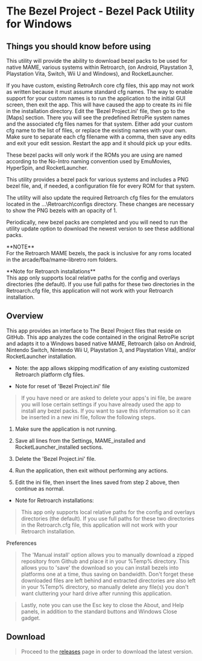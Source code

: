 The Bezel Project - Bezel Pack Utility for Windows
==================================================

Things you should know before using
-----------------------------------

This utility will provide the ability to download bezel packs to be used for
native MAME, various systems within Retroarch, (on Android, Playstation 3, Playstation Vita,
Switch, Wii U and Windows), and RocketLauncher.

If you have custom, existing RetroArch core cfg files, this app may not work as
written because it must assume standard cfg names. The way to enable support for
your custom names is to run the application to the initial GUI screen, then exit
the app. This will have caused the app to create its ini file in the
installation directory. Edit the 'Bezel Project.ini' file, then go to the [Maps]
section. There you will see the predefined RetroPie system names and the
associated cfg files names for that system. Either add your custom cfg name to
the list of files, or replace the existing names with your own. Make sure to
separate each cfg filename with a comma, then save any edits and exit your edit
session. Restart the app and it should pick up your edits.

These bezel packs will only work if the ROMs you are using are named according
to the No-Intro naming convention used by EmuMovies, HyperSpin, and
RocketLauncher.

This utility provides a bezel pack for various systems and includes a PNG bezel
file, and, if needed, a configuration file for every ROM for that system.

The utility will also update the required Retroarch cfg files for the emulators
located in the ...\\Retroarch\\configs directory. These changes are necessary to
show the PNG bezels with an opacity of 1.

Periodically, new bezel packs are completed and you will need to run the utility
update option to download the newest version to see these additional packs.

\*\*NOTE\*\*  
For the Retroarch MAME bezels, the pack is inclusive for any roms located in the
arcade/fba/mame-libretro rom folders.

\*\*Note for Retroarch installations\*\*  
This app only supports local relative paths for the config and overlays
directories (the default). If you use full paths for these two directories in
the Retroarch.cfg file, this application will not work with your Retroarch
installation.

Overview
--------

This app provides an interface to The Bezel Project files that reside on GitHub.
This app analyzes the code contained in the original RetroPie script and adapts
it to a Windows based native MAME, Retroarch (also on Android, Nintendo Switch,
Nintendo Wii U, Playstation 3, and Playstation Vita), and/or RocketLauncher installation.

-   Note: the app allows skipping modification of any existing customized
    Retroarch platform cfg files.

-   Note for reset of 'Bezel Project.ini' file

>   If you have need or are asked to delete your apps's ini file, be aware you
>   will lose certain settings if you have already used the app to install any
>   bezel packs. If you want to save this information so it can be inserted in a
>   new ini file, follow the following steps.

1.  Make sure the application is not running.

2.  Save all lines from the Settings, MAME_installed and
    RocketLauncher_installed sections.

3.  Delete the 'Bezel Project.ini' file.

4.  Run the application, then exit without performing any actions.

5.  Edit the ini file, then insert the lines saved from step 2 above, then
    continue as normal.

-   Note for Retroarch installations:

>   This app only supports local relative paths for the config and overlays
>   directories (the default). If you use full paths for these two directories
>   in the Retroarch.cfg file, this application will not work with your
>   Retroarch installation.

Preferences

>   The 'Manual install' option allows you to manually download a zipped
>   repository from Github and place it in your %Temp% directory. This allows
>   you to 'save' the download so you can install bezels into platforms one at a
>   time, thus saving on bandwidth. Don't forget these downloaded files are left
>   behind and extracted directories are also left in your %Temp% directory, so
>   manually delete any file(s) you don't want cluttering your hard drive after
>   running this application.

>   Lastly, note you can use the Esc key to close the About, and Help panels, in
>   addition to the standard buttons and Windows Close gadget.

Download
--------

>   Proceed to the
>   [releases](https://github.com/thebezelproject/BezelProject-Windows/releases)
>   page in order to download the latest version.
